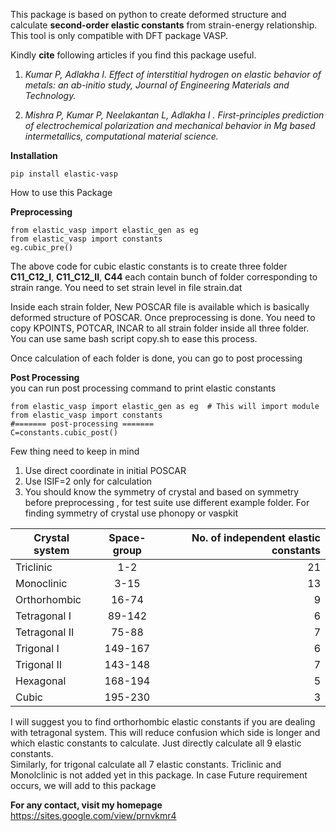 This package is based on python to create deformed structure and calculate **second-order elastic constants** from strain-energy relationship. This tool is only compatible with DFT package VASP.

Kindly **cite** following articles if you find this package useful. 

1. *Kumar P, Adlakha I. Effect of interstitial hydrogen on elastic behavior of metals: an ab-initio study, Journal of Engineering Materials and Technology.*  

2. *Mishra P, Kumar P, Neelakantan L, Adlakha I . First-principles prediction of electrochemical polarization and mechanical behavior in Mg based intermetallics, computational material science.*

**Installation**
```
pip install elastic-vasp
```

How to use this Package

**Preprocessing**
```
from elastic_vasp import elastic_gen as eg 
from elastic_vasp import constants 
eg.cubic_pre() 
```
The above code for cubic elastic constants is to create three folder **C11_C12_I**, **C11_C12_II**, **C44** each contain bunch of folder corresponding to strain range. You need to set strain level in file strain.dat

Inside each strain folder, New POSCAR file is available which is basically deformed structure of POSCAR. Once preprocessing is done. You need to copy KPOINTS, POTCAR, INCAR to all strain folder inside all three folder. You can use same bash script copy.sh to ease this process.

Once calculation of each folder is done, you can go to post processing

**Post Processing**\
you can run post processing command to print elastic constants

```
from elastic_vasp import elastic_gen as eg  # This will import module
from elastic_vasp import constants 
#======= post-processing =======
C=constants.cubic_post() 
```
Few thing need to keep in mind
1. Use direct coordinate in initial POSCAR
2. Use ISIF=2 only for calculation
3. You should know the symmetry of crystal and based on symmetry before preprocessing , for test suite use different example folder. For finding symmetry of crystal use phonopy or vaspkit

| Crystal system       | Space-group          |No. of independent elastic constants  |
| ------------- |:-------------:| -----:|
|Triclinic|1-2|21|
|Monoclinic	     |3-15		|	13|
|Orthorhombic	    | 16-74|			9|
|Tetragonal I	    | 89-142|			6|
|Tetragonal II	  |   75-88	|		7|
|Trigonal I	    | 149-167		|	6|
|Trigonal II	  |   143-148	|		7|
|Hexagonal	   |  168-194			|5 |
|Cubic		     |195-230			|3 |


I will suggest you to find orthorhombic elastic constants if you are dealing with tetragonal system. This will reduce confusion which side is longer and which elastic constants to calculate. Just directly calculate all 9 elastic constants.\
Similarly, for trigonal calculate all 7 elastic constants. 
Triclinic and Monolclinic is not added yet in this package. In case Future requirement occurs, we will add to this package

**For any contact, visit my homepage**\
https://sites.google.com/view/prnvkmr4


 

